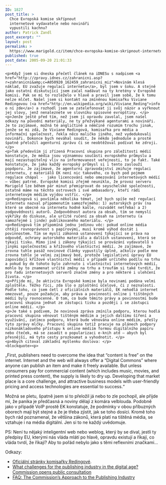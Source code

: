 ```yaml
---
ID: 1827
post_title: >
  Chce Evropská komise skřípnout
  internetové vydavatele nebo novináři
  vypustili kachnu?
author: Patrick Zandl
post_excerpt: ""
layout: post
permalink: >
  https://www.marigold.cz/item/chce-evropska-komise-skripnout-internetove-vydavatele-nebo-novinari-vypustili-kachnu
published: true
post_date: 2005-09-20 21:01:33
---
```

	<p>Když jsem si dneska přečetl článek na iDNESu s nadpisem <a href="http://zpravy.idnes.cz/zahranicni.asp?r=zahranicni&amp;c=A050920_162459_zahranicni_miz">Novinám klesá náklad, EU zvažuje regulaci internetu</a>, byl jsem v šoku. A stejně jako ostatní diskutující jsem začal nadávat na ty kretény v Evropské komisi. Pak se mi to rozleželo v hlavě a pravil jsem sobě, že k tomu nelze mlčet. Našel jsem si kontakt na zmíněnou komisařku Viviane Redingovou (<a href="http://en.wikipedia.org/wiki/Viviane_Reding">info o ní zde</a>) a rozhodl jsem se zatelefonovat ji svůj názor a vyřknout jej slovy, jenž nenaleznete ve slovníku spisovné evropštiny. </p>
	<p>Jenže ještě před tím, než jsem jí opravdu zavolal, jsem našel odkazy na původní materiály, ne ty přežvýkané agenturami a novináři. Je to zajímavé, možná té angličtině a němčině rozumím trochu jinak, jenže se mi zdá, že Viviane Redingová, komisařka pro média a informační společnost, řekla něco maličko jiného, než vydedukovali novináři. Dokonce bych neváhal soudit, že někdo jednoduše a prostě špatně přeložil agenturní zprávu či se neobtěžoval podívat ke zdroji. </p>
	<p>Tak především jí zřízená Pracovní skupina pro záležitosti médií konstatuje, že média jsou významnou součásti evropského průmyslu a mají nezastupitelný vliv na informovanost veřejnosti, to je fakt. Také konstatuje, že jako každý evropský průmysl si i tento zaslouží popdporu. Je zajímavé, že agenturní zpravodajství zmiňuje regulaci internetu, z materiálů EK není nic takového, co bych pod pojmem regulace chápal -  jako licencování nebo omezování internetových médií – vůbec patrné. Evropské komisi zřejmě neuniklo, že provoz serveru Marigold lze během pár minut přemigrovat do seyschelské společnosti, ostatně máme na těchto ostrovech i své ambasadory, kteří rádi internetovým médiím vyjdou vstříc. </p>
	<p>Redingová si povšimla několika témat, jež bych spíše než regulací internetu nazval připomenutím samozřejmého: 1) autorských práv (na které se obecně na internetu hodně kašle, rozvádět netřeba) a 2) zodpovědnosti autorů. Zodpovědnost autora za obsah, tím se nemyslí výkřiky do diskuse, ale určité ručení za obsah na internetu (a samozřejmě i jinde) publikovaného materiálu. </p>
	<p>Redingová tím připomíná jednu jedinou věc: pokud online média chtějí rovnoprávnost s papírovými, musí kromě výhod dostát i povinnostem. Tím se myslí zákonná ustanovení týkající se práva na odpověď, ochrany autorského materiálu a dalších ustanovení, která se týkají tisku. Mimo jiné i zákony týkající se provázání vydavatelů s jinými společnostmi a křížového vlastnictví médií. Je zajímavé, že zrovna tuhle pasáž novinové články vypustily úplně, ačkoliv podle mne zrovna tohle je velmi zajímavý bod, protože legislativní úpravy EU zapovídají křížové vlastnictví médií v případě určitého podílu na trhu a pokud by do tohoto bylo zahrnuto i vlastnictví internetových médií, mohlo by to znamenat určité změny na trhu a troufám si také tvrdit, že pro řadu internetových serverů značné změny a pro některé i ulehčení života. </p>
	<p>Přijde mi, že aktivita Evropské komise byla novinami podána velmi zploštěle. Těžko říci, zda šlo o zploštění účelové, či z neznalosti. Podle toho, co jsem četl z oficiálních materiálů, EK nehodlá internet omezovat, pouze požaduje, aby práva a povinnosti online i tištěných médií byly rovnocenné. O tom, co bude těmito právy a povinnostmi bude pracovní skupina jednat ze zástupci tisku a později i se zástupci online médií. </p>
	<p>Je také s podivem, že novinová zpráva zmínila podporu, kterou hodlá pracovní skupina věnovat tištěným médiím a jejich dalšímu šíření a využívání, zatímco podporu, která bude věnována online médiím, přešly tyto zprávy mlčky. Pracovní skupina totiž pracuje na plánech podpory nízkonákladového přístupu k online médiím formou digitálního papíru nebo čteček, má se zasadit o popularizaci e-knih atd – abych byl přesnější, má tyto cesty prozkoumat a vyhodnotit. </p>
	<p>Abych citoval základní myšlenku doslova: </p>
	<blockquote><p>
„First, publishers need to overcome the idea that “content is free” on the internet. Internet and the web will always offer a “Digital Commons” where anyone can publish an item and make it freely available. But unless consumers pay for commercial content (which includes music, movies, and printed press content), the supply is likely to dry up. Developing that market place is a core challenge, and attractive business models with user-friendly pricing and access technologies are essential to success.“</p></blockquote>
	<p>Možná se pletu, špatně jsem si to přeložil já nebo to zle pochopil, ale přijde mi, že panika je předčasná a noviny dělají z komára velblouda. Podobně jako v případě VoIP prostě EK konstatuje, že podmínky v obou příbuzných oborech mají být stejné a že je třeba zjistit, jak se toho dosíci. Kromě toho bych rád poznamenal, že většina zákonů, která platí na tištěná média, se vztahuje i na média digitální. Jen si to ne každý uvědomuje. </p>
	<p>PS: Není tu nějaký inteligentní web nebo weblog, který by se díval, jestli ty předpisy EU, kterými nás vláda mlátí po hlavě, opravdu existují a říkají, co vláda tvrdí, že říkají? Aby to pořád nebylo jako s těmi reflexními značkami...</p>
	<p>Odkazy: 
<ul>
	<li><a href="http://europa.eu.int/comm/commission_barroso/reding/index_en.htm">Oficiální stránky komisařky Redingové</a>. </li>
	<li><a href="http://europa.eu.int/rapid/pressReleasesAction.do?reference=IP/05/1164&amp;format=HTML&amp;aged=0&amp;language=EN&amp;guiLanguage=en">What challenges for the publishing industry in the digital age? Commission opens public consultation</a></li>
	<li><a href="http://europa.eu.int/rapid/pressReleasesAction.do?reference=MEMO/05/327&amp;format=HTML&amp;aged=0&amp;language=EN&amp;guiLanguage=fr">FAQ:  The Commission’s Approach to the Publishing Industry</a></li>